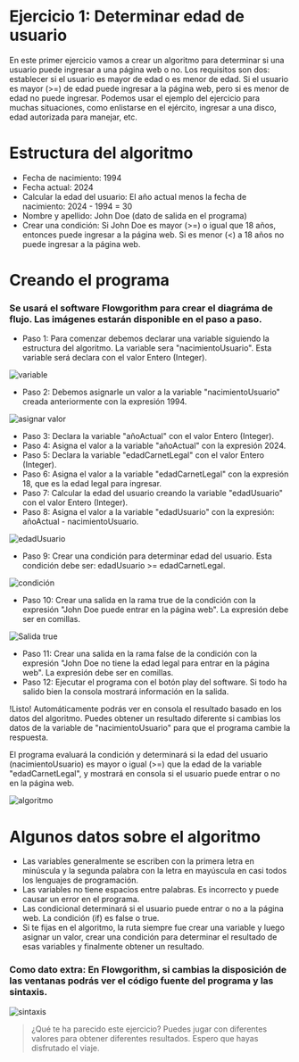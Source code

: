 # Ejercicio 1: Determinar edad de usuario

En este primer ejercicio vamos a crear un algoritmo para determinar si una usuario puede ingresar a una página web o no. Los requisitos son dos: establecer si el usuario es mayor de edad o es menor de edad. Si el usuario es mayor (>=) de edad puede ingresar a la página web, pero si es menor de edad no puede ingresar. Podemos usar el ejemplo del ejercicio para muchas situaciones, como enlistarse en el ejército, ingresar a una disco, edad autorizada para manejar, etc.

# Estructura del algoritmo

* Fecha de nacimiento: 1994
* Fecha actual: 2024
* Calcular la edad del usuario: El año actual menos la fecha de nacimiento: 2024 - 1994 = 30
* Nombre y apellido: John Doe (dato de salida en el programa)
* Crear una condición: Si John Doe es mayor (>=) o igual que 18 años, entonces puede ingresar a la página web. Si es menor (<) a 18 años no puede ingresar a la página web.

# Creando el programa

### Se usará el software Flowgorithm para crear el diagráma de flujo. Las imágenes estarán disponible en el paso a paso.

* Paso 1: Para comenzar debemos declarar una variable siguiendo la estructura del algoritmo. La variable sera "nacimientoUsuario". Esta variable será declara con el valor Entero (Integer).

![variable](https://thumbs.odycdn.com/7ede637ae02b9da3e37287f2dc91cada.webp)

* Paso 2: Debemos asignarle un valor a la variable "nacimientoUsuario" creada anteriormente con la expresión 1994.

![asignar valor](https://thumbs.odycdn.com/57057d54b1f677add89ff3cfa67cc8f5.webp)

* Paso 3: Declara la variable "añoActual" con el valor Entero (Integer).
* Paso 4: Asigna el valor a la variable "añoActual" con la expresión 2024.
* Paso 5: Declara la variable "edadCarnetLegal" con el valor Entero (Integer).
* Paso 6: Asigna el valor a la variable "edadCarnetLegal" con la expresión 18, que es la edad legal para ingresar.
* Paso 7: Calcular la edad del usuario creando la variable "edadUsuario" con el valor Entero (Integer).
* Paso 8: Asigna el valor a la variable "edadUsuario" con la expresión: añoActual - nacimientoUsuario.

![edadUsuario](https://thumbs.odycdn.com/79bdb0409bf723f8d736fd1020c1bebe.webp)

* Paso 9: Crear una condición para determinar edad del usuario. Esta condición debe ser: edadUsuario >= edadCarnetLegal.

![condición](https://thumbs.odycdn.com/9d00105b0a578d34a3360d3b76cda443.webp)

* Paso 10: Crear una salida en la rama true de la condición con la expresión "John Doe puede entrar en la página web". La expresión debe ser en comillas.

![Salida true](https://thumbs.odycdn.com/d68f2af1cc7dc98d0826b08ef63fecc9.webp)

* Paso 11: Crear una salida en la rama false de la condición con la expresión "John Doe no tiene la edad legal para entrar en la página web". La expresión debe ser en comillas.
* Paso 12: Ejecutar el programa con el botón play del software. Si todo ha salido bien la consola mostrará información en la salida.

!Listo! Automáticamente podrás ver en consola el resultado basado en los datos del algoritmo. Puedes obtener un resultado diferente si cambias los datos de la variable de "nacimientoUsuario" para que el programa cambie la respuesta.

El programa evaluará la condición y determinará si la edad del usuario (nacimientoUsuario) es mayor o igual (>=) que la edad de la variable "edadCarnetLegal", y mostrará en consola si el usuario puede entrar o no en la página web.

![algoritmo](https://thumbs.odycdn.com/22445a638215554acff841b0a3a5e9bc.webp)

# Algunos datos sobre el algoritmo

* Las variables generalmente se escriben con la primera letra en minúscula y la segunda palabra con la letra en mayúscula en casi todos los lenguajes de programación.
* Las variables no tiene espacios entre palabras. Es incorrecto y puede causar un error en el programa.
* Las condicional determinará si el usuario puede entrar o no a la página web. La condición (if) es false o true.
* Si te fijas en el algoritmo, la ruta siempre fue crear una variable y luego asignar un valor, crear una condición para determinar el resultado de esas variables y finalmente obtener un resultado.

### Como dato extra: En Flowgorithm, si cambias la disposición de las ventanas podrás ver el código fuente del programa y las sintaxis.

![sintaxis](https://thumbs.odycdn.com/154f9e875796e22a5b50213f5f3ca662.webp)

> ¿Qué te ha parecido este ejercicio? Puedes jugar con diferentes valores para obtener diferentes resultados. Espero que hayas disfrutado el viaje.
